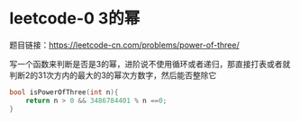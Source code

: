 # leetcode-0 3的幂

题目链接：https://leetcode-cn.com/problems/power-of-three/

写一个函数来判断是否是3的幂，进阶说不使用循环或者递归，那直接打表或者就判断2的31次方内的最大的3的幂次方数字，然后能否整除它

```c
bool isPowerOfThree(int n){
    return n > 0 && 3486784401 % n ==0;
}
```


